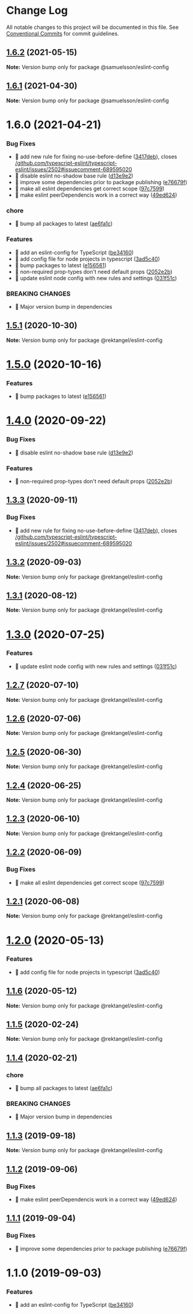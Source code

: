 # Change Log

All notable changes to this project will be documented in this file.
See [Conventional Commits](https://conventionalcommits.org) for commit guidelines.

## [1.6.2](https://github.com/samuelsson/quadrilateral/compare/@samuelsson/eslint-config@1.6.1...@samuelsson/eslint-config@1.6.2) (2021-05-15)

**Note:** Version bump only for package @samuelsson/eslint-config





## [1.6.1](https://github.com/samuelsson/quadrilateral/compare/@samuelsson/eslint-config@1.6.0...@samuelsson/eslint-config@1.6.1) (2021-04-30)

**Note:** Version bump only for package @samuelsson/eslint-config





# 1.6.0 (2021-04-21)


### Bug Fixes

* 🐛 add new rule for fixing no-use-before-define ([3417deb](https://github.com/samuelsson/quadrilateral/commit/3417deb1db0973464aaa5f5398c2d8ee5bfa3328)), closes [/github.com/typescript-eslint/typescript-eslint/issues/2502#issuecomment-689595020](https://github.com//github.com/typescript-eslint/typescript-eslint/issues/2502/issues/issuecomment-689595020)
* 🐛 disable eslint no-shadow base rule ([d13e9e2](https://github.com/samuelsson/quadrilateral/commit/d13e9e223c90641c2bc078f05a682b0e05c9e252))
* 🐛 improve some dependencies prior to package publishing ([e76679f](https://github.com/samuelsson/quadrilateral/commit/e76679f7e899d9eae7450e4e208d7f041a99c08d))
* 🐛 make all eslint dependencies get correct scope ([97c7599](https://github.com/samuelsson/quadrilateral/commit/97c75994eafa9fb18314501ac46e12f6810bac6b))
* 🐛 make eslint peerDependencis work in a correct way ([49ed624](https://github.com/samuelsson/quadrilateral/commit/49ed624fc13987966021f401f1415779640443e8))


### chore

* 🤖 bump all packages to latest ([ae6fa1c](https://github.com/samuelsson/quadrilateral/commit/ae6fa1cacd4045704001aaabbd7be94b3624b02a))


### Features

* 🎸 add an eslint-config for TypeScript ([be34160](https://github.com/samuelsson/quadrilateral/commit/be341606fb886e1b4707bf497dbea09b3a076e66))
* 🎸 add config file for node projects in typescript ([3ad5c40](https://github.com/samuelsson/quadrilateral/commit/3ad5c40dddd5ab51cc7970b4350dce0f4d1a692b))
* 🎸 bump packages to latest ([e156561](https://github.com/samuelsson/quadrilateral/commit/e156561f9486ab8a052d0e451a199e6265f4d676))
* 🎸 non-required prop-types don't need default props ([2052e2b](https://github.com/samuelsson/quadrilateral/commit/2052e2b825f5d2d880a4596f54569353a10e9dfe))
* 🎸 update eslint node config with new rules and settings ([031f51c](https://github.com/samuelsson/quadrilateral/commit/031f51c601c1b285505c27a9a1c7d573cc12af05))


### BREAKING CHANGES

* 🧨 Major version bump in dependencies





## [1.5.1](https://github.com/Rektangel/quadrilateral/compare/@rektangel/eslint-config@1.5.0...@rektangel/eslint-config@1.5.1) (2020-10-30)

**Note:** Version bump only for package @rektangel/eslint-config





# [1.5.0](https://github.com/Rektangel/quadrilateral/compare/@rektangel/eslint-config@1.4.0...@rektangel/eslint-config@1.5.0) (2020-10-16)


### Features

* 🎸 bump packages to latest ([e156561](https://github.com/Rektangel/quadrilateral/commit/e156561f9486ab8a052d0e451a199e6265f4d676))





# [1.4.0](https://github.com/Rektangel/quadrilateral/compare/@rektangel/eslint-config@1.3.3...@rektangel/eslint-config@1.4.0) (2020-09-22)


### Bug Fixes

* 🐛 disable eslint no-shadow base rule ([d13e9e2](https://github.com/Rektangel/quadrilateral/commit/d13e9e223c90641c2bc078f05a682b0e05c9e252))


### Features

* 🎸 non-required prop-types don't need default props ([2052e2b](https://github.com/Rektangel/quadrilateral/commit/2052e2b825f5d2d880a4596f54569353a10e9dfe))





## [1.3.3](https://github.com/Rektangel/quadrilateral/compare/@rektangel/eslint-config@1.3.2...@rektangel/eslint-config@1.3.3) (2020-09-11)


### Bug Fixes

* 🐛 add new rule for fixing no-use-before-define ([3417deb](https://github.com/Rektangel/quadrilateral/commit/3417deb1db0973464aaa5f5398c2d8ee5bfa3328)), closes [/github.com/typescript-eslint/typescript-eslint/issues/2502#issuecomment-689595020](https://github.com//github.com/typescript-eslint/typescript-eslint/issues/2502/issues/issuecomment-689595020)





## [1.3.2](https://github.com/Rektangel/quadrilateral/compare/@rektangel/eslint-config@1.3.1...@rektangel/eslint-config@1.3.2) (2020-09-03)

**Note:** Version bump only for package @rektangel/eslint-config





## [1.3.1](https://github.com/Rektangel/quadrilateral/compare/@rektangel/eslint-config@1.3.0...@rektangel/eslint-config@1.3.1) (2020-08-12)

**Note:** Version bump only for package @rektangel/eslint-config





# [1.3.0](https://github.com/Rektangel/quadrilateral/compare/@rektangel/eslint-config@1.2.7...@rektangel/eslint-config@1.3.0) (2020-07-25)


### Features

* 🎸 update eslint node config with new rules and settings ([031f51c](https://github.com/Rektangel/quadrilateral/commit/031f51c601c1b285505c27a9a1c7d573cc12af05))





## [1.2.7](https://github.com/Rektangel/quadrilateral/compare/@rektangel/eslint-config@1.2.6...@rektangel/eslint-config@1.2.7) (2020-07-10)

**Note:** Version bump only for package @rektangel/eslint-config





## [1.2.6](https://github.com/Rektangel/quadrilateral/compare/@rektangel/eslint-config@1.2.5...@rektangel/eslint-config@1.2.6) (2020-07-06)

**Note:** Version bump only for package @rektangel/eslint-config





## [1.2.5](https://github.com/Rektangel/quadrilateral/compare/@rektangel/eslint-config@1.2.4...@rektangel/eslint-config@1.2.5) (2020-06-30)

**Note:** Version bump only for package @rektangel/eslint-config





## [1.2.4](https://github.com/Rektangel/quadrilateral/compare/@rektangel/eslint-config@1.2.3...@rektangel/eslint-config@1.2.4) (2020-06-25)

**Note:** Version bump only for package @rektangel/eslint-config





## [1.2.3](https://github.com/Rektangel/quadrilateral/compare/@rektangel/eslint-config@1.2.2...@rektangel/eslint-config@1.2.3) (2020-06-10)

**Note:** Version bump only for package @rektangel/eslint-config





## [1.2.2](https://github.com/Rektangel/quadrilateral/compare/@rektangel/eslint-config@1.2.1...@rektangel/eslint-config@1.2.2) (2020-06-09)


### Bug Fixes

* 🐛 make all eslint dependencies get correct scope ([97c7599](https://github.com/Rektangel/quadrilateral/commit/97c75994eafa9fb18314501ac46e12f6810bac6b))





## [1.2.1](https://github.com/Rektangel/quadrilateral/compare/@rektangel/eslint-config@1.2.0...@rektangel/eslint-config@1.2.1) (2020-06-08)

**Note:** Version bump only for package @rektangel/eslint-config





# [1.2.0](https://github.com/Rektangel/quadrilateral/compare/@rektangel/eslint-config@1.1.6...@rektangel/eslint-config@1.2.0) (2020-05-13)


### Features

* 🎸 add config file for node projects in typescript ([3ad5c40](https://github.com/Rektangel/quadrilateral/commit/3ad5c40dddd5ab51cc7970b4350dce0f4d1a692b))





## [1.1.6](https://github.com/Rektangel/quadrilateral/compare/@rektangel/eslint-config@1.1.5...@rektangel/eslint-config@1.1.6) (2020-05-12)

**Note:** Version bump only for package @rektangel/eslint-config





## [1.1.5](https://github.com/Rektangel/quadrilateral/compare/@rektangel/eslint-config@1.1.4...@rektangel/eslint-config@1.1.5) (2020-02-24)

**Note:** Version bump only for package @rektangel/eslint-config





## [1.1.4](https://github.com/Rektangel/quadrilateral/compare/@rektangel/eslint-config@1.1.3...@rektangel/eslint-config@1.1.4) (2020-02-21)


### chore

* 🤖 bump all packages to latest ([ae6fa1c](https://github.com/Rektangel/quadrilateral/commit/ae6fa1cacd4045704001aaabbd7be94b3624b02a))


### BREAKING CHANGES

* 🧨 Major version bump in dependencies





## [1.1.3](https://github.com/Rektangel/quadrilateral/compare/@rektangel/eslint-config@1.1.2...@rektangel/eslint-config@1.1.3) (2019-09-18)

**Note:** Version bump only for package @rektangel/eslint-config





## [1.1.2](https://github.com/Rektangel/quadrilateral/compare/@rektangel/eslint-config@1.1.1...@rektangel/eslint-config@1.1.2) (2019-09-06)


### Bug Fixes

* 🐛 make eslint peerDependencis work in a correct way ([49ed624](https://github.com/Rektangel/quadrilateral/commit/49ed624))





## [1.1.1](https://github.com/Rektangel/quadrilateral/compare/@rektangel/eslint-config@1.1.0...@rektangel/eslint-config@1.1.1) (2019-09-04)

### Bug Fixes

* 🐛 improve some dependencies prior to package publishing ([e76679f](https://github.com/Rektangel/quadrilateral/commit/e76679f))

# 1.1.0 (2019-09-03)

### Features

* 🎸 add an eslint-config for TypeScript ([be34160](http:///eslint-config/commits/be34160))
